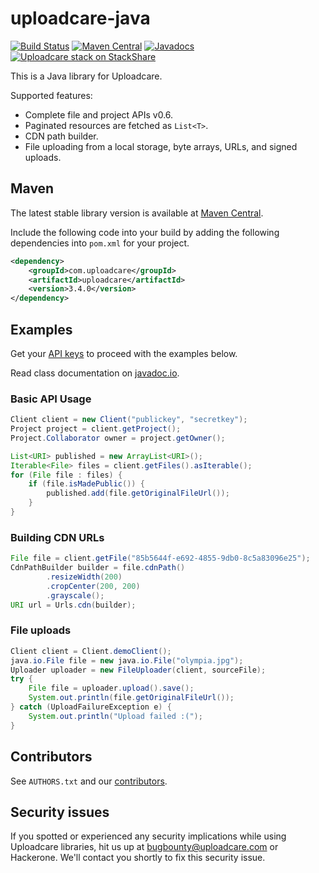 # uploadcare-java

[![Build Status](https://github.com/uploadcare/uploadcare-java/actions/workflows/maven.yml/badge.svg?branch=master)](https://github.com/uploadcare/uploadcare-java/actions/workflows/maven.yml)
[![Maven Central](https://maven-badges.herokuapp.com/maven-central/com.uploadcare/uploadcare/badge.svg)](https://maven-badges.herokuapp.com/maven-central/com.uploadcare/uploadcare)
[![Javadocs](https://www.javadoc.io/badge/com.uploadcare/uploadcare.svg)](https://www.javadoc.io/doc/com.uploadcare/uploadcare)
[![Uploadcare stack on StackShare][stack-img]][stack]

[stack-img]: http://img.shields.io/badge/tech-stack-0690fa.svg?style=flat
[stack]: https://stackshare.io/uploadcare/stacks/

This is a Java library for Uploadcare.

Supported features:

- Complete file and project APIs v0.6.
- Paginated resources are fetched as `List<T>`.
- CDN path builder.
- File uploading from a local storage, byte arrays, URLs, and signed uploads.

## Maven

The latest stable library version is available at
[Maven Central](https://search.maven.org/#search%7Cga%7C1%7Cuploadcare).

Include the following code into your build by adding the following dependencies
into `pom.xml` for your project.

```xml
<dependency>
    <groupId>com.uploadcare</groupId>
    <artifactId>uploadcare</artifactId>
    <version>3.4.0</version>
</dependency>
```

## Examples

Get your [API keys](https://uploadcare.com/docs/start/settings/#keys) to proceed with
the examples below.

Read class documentation on [javadoc.io](https://www.javadoc.io/doc/com.uploadcare/uploadcare/latest/index.html).

### Basic API Usage

```java
Client client = new Client("publickey", "secretkey");
Project project = client.getProject();
Project.Collaborator owner = project.getOwner();

List<URI> published = new ArrayList<URI>();
Iterable<File> files = client.getFiles().asIterable();
for (File file : files) {
    if (file.isMadePublic()) {
        published.add(file.getOriginalFileUrl());
    }
}
```

### Building CDN URLs

```java
File file = client.getFile("85b5644f-e692-4855-9db0-8c5a83096e25");
CdnPathBuilder builder = file.cdnPath()
        .resizeWidth(200)
        .cropCenter(200, 200)
        .grayscale();
URI url = Urls.cdn(builder);
```

### File uploads

```java
Client client = Client.demoClient();
java.io.File file = new java.io.File("olympia.jpg");
Uploader uploader = new FileUploader(client, sourceFile);
try {
    File file = uploader.upload().save();
    System.out.println(file.getOriginalFileUrl());
} catch (UploadFailureException e) {
    System.out.println("Upload failed :(");
}
```

## Contributors

See `AUTHORS.txt` and our [contributors](https://github.com/uploadcare/uploadcare-java/graphs/contributors).

## Security issues

If you spotted or experienced any security implications while using Uploadcare
libraries, hit us up at [bugbounty@uploadcare.com](mailto:bugbounty@uploadcare.com)
or Hackerone. We'll contact you shortly to fix this security issue.
